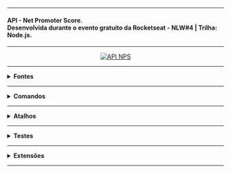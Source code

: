<hr />

<h4>API - Net Promoter Score.<br />Desenvolvida durante o evento gratuito da Rocketseat - NLW#4 | Trilha: Node.js.</h4>

<hr />

<p align="center">
  <a href="#">
    <img 
         src="https://github.com/lucasrmagalhaes/API_NPS_NLW4-Node.js/blob/main/api/src/assets/img/project.jpg" 
         alt="API NPS" 
    />
  </a>
</p>

<hr />

<details>
  <summary><strong>Fontes</strong></summary>
  <br />
  <p><strong>Fontes utilizadas no projeto:</strong></p>
 
  - [yup](https://github.com/jquense/yup)
  - [handlebarsjs](https://handlebarsjs.com/)
  - [Ethereal](https://ethereal.email/)
  - [Nodemailer](https://nodemailer.com/about/)
  - [supertest](https://www.npmjs.com/package/supertest)
  - [Beekeeper](https://www.beekeeperstudio.io/)
  - [TypeORM](https://typeorm.io/#/)
  - [Knex.js](http://knexjs.org/)
  - [Yarn](https://yarnpkg.com/getting-started/install)
  
</details>

<hr />

<details>
    <summary><strong>Comandos</strong></summary>
    <br />
    <p><strong>Comandos utilizados durante o desenvolvimento da API:</strong></p>
    <br />
    <pre>yarn init</pre>
    <pre>yarn add express</pre>
    <pre>yarn add @types/express -D</pre>
    <pre>yarn add typescript -D</pre>
    <pre>yarn tsc --init</pre>
    <pre>yarn add ts-node-dev -D</pre>
    <pre>yarn add typeorm reflect-metadata</pre>
    <pre>yarn add sqlite3</pre>
    <pre>yarn dev</pre>
    <pre>yarn typeorm</pre>
    <pre>npx typeorm migration:create -n CreateUsers</pre>
    <pre>yarn typeorm migration:run</pre>
    <pre>yarn typeorm migration:revert</pre>
    <pre>yarn add uuid</pre>
    <pre>yarn add @types/uuid -D</pre>
    <pre>npx typeorm migration:create -n CreateSurveys</pre>
    <pre>yarn add jest @types/jest -D</pre>
    <pre>npx jest --init</pre>
    <pre>yarn add ts-jest -D</pre>
    <pre>npm i --save-dev @types/jest</pre>
    <pre>npm i jest -D</pre>
    <pre>yarn add cross-env -D</pre>
    <pre>npm install supertest @types/supertest -D</pre>
    <pre>npx typeorm migration:create -n CreateSurveysUsers</pre>
    <pre>npm i nodemailer</pre>
    <pre>npm install handlebars</pre>
    <pre>yarn add yup</pre>
    <pre>yarn add express-async-errors</pre>
</details>

<hr />

<details>
    <summary><strong>Atalhos</strong></summary>
    <br />
    <p align="left">
        <strong>Atalhos interessantes no Visual Studio Code:</strong>
        <br />
        <ul>
            <li>Removendo os imports: Alt + Shift + O</li>
            <li>Renomear mais de uma linha: Ctrl + Shift + L</li>
        </ul>
    </p>
</details>

<hr />

<details>
    <summary><strong>Testes</strong></summary>
    <br />
    <p align="left">
      <strong>Testes de Integração</strong> 
      <br />
      -> routes -> controller -> respository 
      <br />
      <- repository <- controller <- response
    </p>
</details>

<hr />

<details>
    <summary><strong>Extensões</strong></summary>
    <br />
    <p><strong>Extensões recomendadas:</strong></p>
    <ol>
        <li>Omni</li>
        <li>Material Icon Theme</li>
        <li>Code Spell Checker</li>
        <li>Bracket Pair Colorizer</li>
    </ol>
</details>

<hr />
